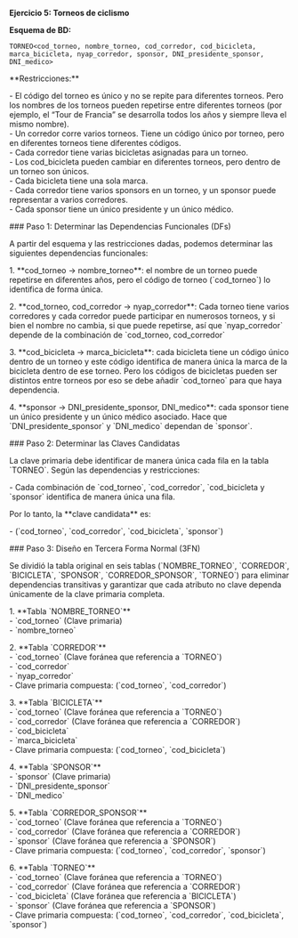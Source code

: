 **Ejercicio 5: Torneos de ciclismo**

**Esquema de BD:**

`TORNEO<cod_torneo, nombre_torneo, cod_corredor, cod_bicicleta, marca_bicicleta, nyap_corredor, sponsor, DNI_presidente_sponsor, DNI_medico>`

\*\*Restricciones:\*\*

\- El código del torneo es único y no se repite para diferentes torneos. Pero los nombres de los torneos pueden repetirse entre diferentes torneos (por ejemplo, el “Tour de Francia” se desarrolla todos los años y siempre lleva el mismo nombre).  
\- Un corredor corre varios torneos. Tiene un código único por torneo, pero en diferentes torneos tiene diferentes códigos.  
\- Cada corredor tiene varias bicicletas asignadas para un torneo.  
\- Los cod\_bicicleta pueden cambiar en diferentes torneos, pero dentro de un torneo son únicos.  
\- Cada bicicleta tiene una sola marca.  
\- Cada corredor tiene varios sponsors en un torneo, y un sponsor puede representar a varios corredores.  
\- Cada sponsor tiene un único presidente y un único médico.

\#\#\# Paso 1: Determinar las Dependencias Funcionales (DFs)

A partir del esquema y las restricciones dadas, podemos determinar las siguientes dependencias funcionales:

1\. \*\*cod\_torneo → nombre\_torneo\*\*: el nombre de un torneo puede repetirse en diferentes años, pero el código de torneo (\`cod\_torneo\`) lo identifica de forma única.

2\. \*\*cod\_torneo, cod\_corredor → nyap\_corredor\*\*: Cada torneo tiene varios corredores y cada corredor puede participar en numerosos torneos, y si bien el nombre no cambia, si que puede repetirse, así que \`nyap\_corredor\` depende de la combinación de \`cod\_torneo, cod\_corredor\`

3\. \*\*cod\_bicicleta → marca\_bicicleta\*\*: cada bicicleta tiene un código único dentro de un torneo y este código identifica de manera única la marca de la bicicleta dentro de ese torneo. Pero los códigos de bicicletas pueden ser distintos entre torneos por eso se debe añadir \`cod\_torneo\` para que haya dependencia.

4\. \*\*sponsor → DNI\_presidente\_sponsor, DNI\_medico\*\*: cada sponsor tiene un único presidente y un único médico asociado. Hace que \`DNI\_presidente\_sponsor\` y \`DNI\_medico\` dependan de \`sponsor\`.

\#\#\# Paso 2: Determinar las Claves Candidatas

La clave primaria debe identificar de manera única cada fila en la tabla \`TORNEO\`. Según las dependencias y restricciones:

\- Cada combinación de \`cod\_torneo\`, \`cod\_corredor\`, \`cod\_bicicleta y \`sponsor\` identifica de manera única una fila.

Por lo tanto, la \*\*clave candidata\*\* es:

\- (\`cod\_torneo\`, \`cod\_corredor\`, \`cod\_bicicleta\`, \`sponsor\`)

\#\#\# Paso 3: Diseño en Tercera Forma Normal (3FN)

Se dividió la tabla original en seis tablas (\`NOMBRE\_TORNEO\`, \`CORREDOR\`, \`BICICLETA\`, \`SPONSOR\`, \`CORREDOR\_SPONSOR\`, \`TORNEO\`) para eliminar dependencias transitivas y garantizar que cada atributo no clave dependa únicamente de la clave primaria completa.

1\. \*\*Tabla \`NOMBRE\_TORNEO\`\*\*  
   \- \`cod\_torneo\` (Clave primaria)  
   \- \`nombre\_torneo\`

2\. \*\*Tabla \`CORREDOR\`\*\*  
   \- \`cod\_torneo\` (Clave foránea que referencia a \`TORNEO\`)  
   \- \`cod\_corredor\`  
   \- \`nyap\_corredor\`  
   \- Clave primaria compuesta: (\`cod\_torneo\`, \`cod\_corredor\`)

3\. \*\*Tabla \`BICICLETA\`\*\*  
   \- \`cod\_torneo\` (Clave foránea que referencia a \`TORNEO\`)  
   \- \`cod\_corredor\` (Clave foránea que referencia a \`CORREDOR\`)  
   \- \`cod\_bicicleta\`  
   \- \`marca\_bicicleta\`  
   \- Clave primaria compuesta: (\`cod\_torneo\`, \`cod\_bicicleta\`)

4\. \*\*Tabla \`SPONSOR\`\*\*  
   \- \`sponsor\` (Clave primaria)  
   \- \`DNI\_presidente\_sponsor\`  
   \- \`DNI\_medico\`

5\. \*\*Tabla \`CORREDOR\_SPONSOR\`\*\*  
   \- \`cod\_torneo\` (Clave foránea que referencia a \`TORNEO\`)  
   \- \`cod\_corredor\` (Clave foránea que referencia a \`CORREDOR\`)  
   \- \`sponsor\` (Clave foránea que referencia a \`SPONSOR\`)  
   \- Clave primaria compuesta: (\`cod\_torneo\`, \`cod\_corredor\`, \`sponsor\`)

6\. \*\*Tabla \`TORNEO\`\*\*  
   \- \`cod\_torneo\` (Clave foránea que referencia a \`TORNEO\`)  
   \- \`cod\_corredor\` (Clave foránea que referencia a \`CORREDOR\`)  
   \- \`cod\_bicicleta\` (Clave foránea que referencia a \`BICICLETA\`)  
   \- \`sponsor\` (Clave foránea que referencia a \`SPONSOR\`)  
   \- Clave primaria compuesta: (\`cod\_torneo\`, \`cod\_corredor\`, \`cod\_bicicleta\`, \`sponsor\`)

